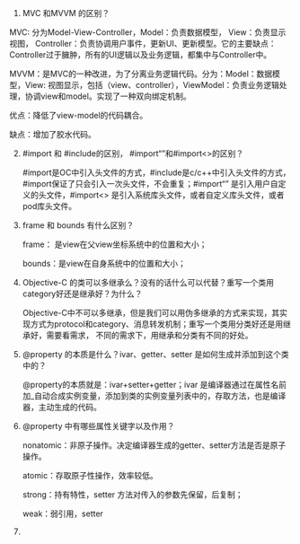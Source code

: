 1.  MVC 和MVVM 的区别？

   MVC: 分为Model-View-Controller，Model：负责数据模型， View：负责显示视图， Controller：负责协调用户事件，更新UI、更新模型。它的主要缺点：Controller过于臃肿，所有的UI逻辑以及业务逻辑，都集中与Controller中。

   MVVM：是MVC的一种改进，为了分离业务逻辑代码。分为：Model：数据模型，View: 视图显示，包括（view、controller），ViewModel：负责业务逻辑处理，协调view和model。实现了一种双向绑定机制。

   优点：降低了view-model的代码耦合。

   缺点：增加了胶水代码。

2. #import 和 #include的区别， #import“”和#import<>的区别？

   #import是OC中引入头文件的方式，#include是c/c++中引入头文件的方式，#import保证了只会引入一次头文件，不会重复；#import“” 是引入用户自定义的头文件，#import<> 是引入系统库头文件，或者自定义库头文件，或者pod库头文件。

3. frame 和 bounds 有什么区别？

   frame： 是view在父view坐标系统中的位置和大小；

   bounds：是view在自身系统中的位置和大小；

4. Objective-C 的类可以多继承么？没有的话什么可以代替？重写一个类用category好还是继承好？为什么？

   Objective-C中不可以多继承，但是我们可以用伪多继承的方式来实现，其实现方式为protocol和category、消息转发机制；重写一个类用分类好还是用继承好，需要看需求， 不同的需求下，用继承和分类有不同的好处。

5. @property 的本质是什么？ivar、getter、setter 是如何生成并添加到这个类中的？

   @property的本质就是：ivar+setter+getter；ivar 是编译器通过在属性名前加_自动合成实例变量，添加到类的实例变量列表中的，存取方法，也是编译器，主动生成的代码。

6. @property 中有哪些属性关键字以及作用？

   nonatomic：非原子操作。决定编译器生成的getter、setter方法是否是原子操作。

   atomic：存取原子性操作，效率较低。

   strong：持有特性，setter 方法对传入的参数先保留，后复制；

   weak：弱引用，setter 

7. 

   

   

   

   